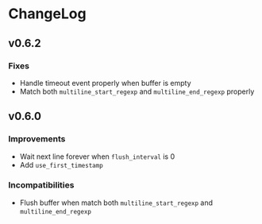 # ChangeLog

## v0.6.2

### Fixes

* Handle timeout event properly when buffer is empty
* Match both `multiline_start_regexp` and `multiline_end_regexp` properly

## v0.6.0

### Improvements

* Wait next line forever when `flush_interval` is 0
* Add `use_first_timestamp`

### Incompatibilities

* Flush buffer when match both `multiline_start_regexp` and `multiline_end_regexp`

